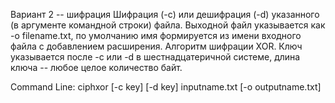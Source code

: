 Вариант 2 -- шифрация
Шифрация (-c) или дешифрация (-d) указанного (в аргументе командной строки) файла. Выходной файл указывается как -o filename.txt, по умолчанию имя формируется из имени входного файла с добавлением расширения.
Алгоритм шифрации XOR. Ключ указывается после -c или -d в шестнадцатеричной системе, длина ключа -- любое целое количество байт.

Command Line: ciphxor [-c key] [-d key] inputname.txt [-o outputname.txt]
